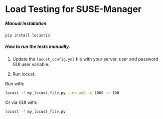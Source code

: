 # Load Testing for SUSE-Manager

##### Manual Installation

``` pip install locustio ```

##### How to run the tests manually.


1. Update the ```locust_config.yml``` file with your server, user and password GUI user variable.
  

2. Run locust.

Run with:

``` bash
locust -f my_locust_file.py --no-web -c 1000 -r 100
```

Or via GUI with:

``` bash
locust -f my_locust_file.py 
```
